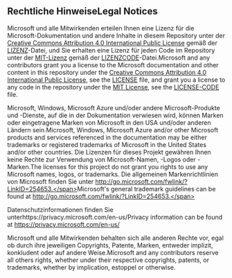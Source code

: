 ## <a name="legal-notices"></a><span data-ttu-id="ba20d-101">Rechtliche Hinweise</span><span class="sxs-lookup"><span data-stu-id="ba20d-101">Legal Notices</span></span>
<span data-ttu-id="ba20d-102">Microsoft und alle Mitwirkenden erteilen Ihnen eine Lizenz für die Microsoft-Dokumentation und andere Inhalte in diesem Repository unter der [Creative Commons Attribution 4.0 International Public License](https://creativecommons.org/licenses/by/4.0/legalcode) gemäß der [LIZENZ](LICENSE)-Datei, und Sie erhalten eine Lizenz für jeden Code im Repository unter der [MIT-Lizenz](https://opensource.org/licenses/MIT) gemäß der [LIZENZCODE](LICENSE-CODE)-Datei.</span><span class="sxs-lookup"><span data-stu-id="ba20d-102">Microsoft and any contributors grant you a license to the Microsoft documentation and other content in this repository under the [Creative Commons Attribution 4.0 International Public License](https://creativecommons.org/licenses/by/4.0/legalcode), see the [LICENSE](LICENSE) file, and grant you a license to any code in the repository under the [MIT License](https://opensource.org/licenses/MIT), see the [LICENSE-CODE](LICENSE-CODE) file.</span></span>

<span data-ttu-id="ba20d-103">Microsoft, Windows, Microsoft Azure und/oder andere Microsoft-Produkte und -Dienste, auf die in der Dokumentation verwiesen wird, können Marken oder eingetragene Marken von Microsoft in den USA und/oder anderen Ländern sein.</span><span class="sxs-lookup"><span data-stu-id="ba20d-103">Microsoft, Windows, Microsoft Azure and/or other Microsoft products and services referenced in the documentation may be either trademarks or registered trademarks of Microsoft in the United States and/or other countries.</span></span>
<span data-ttu-id="ba20d-104">Die Lizenzen für dieses Projekt gewähren Ihnen keine Rechte zur Verwendung von Microsoft-Namen, -Logos oder -Marken.</span><span class="sxs-lookup"><span data-stu-id="ba20d-104">The licenses for this project do not grant you rights to use any Microsoft names, logos, or trademarks.</span></span>
<span data-ttu-id="ba20d-105">Die allgemeinen Markenrichtlinien von Microsoft finden Sie unter http://go.microsoft.com/fwlink/?LinkID=254653.</span><span class="sxs-lookup"><span data-stu-id="ba20d-105">Microsoft's general trademark guidelines can be found at http://go.microsoft.com/fwlink/?LinkID=254653.</span></span>

<span data-ttu-id="ba20d-106">Datenschutzinformationen finden Sie unterhttps://privacy.microsoft.com/en-us/</span><span class="sxs-lookup"><span data-stu-id="ba20d-106">Privacy information can be found at https://privacy.microsoft.com/en-us/</span></span>

<span data-ttu-id="ba20d-107">Microsoft und alle Mitwirkenden behalten sich alle anderen Rechte vor, egal ob durch ihre jeweiligen Copyrights, Patente, Marken, entweder implizit, konkludent oder auf andere Weise.</span><span class="sxs-lookup"><span data-stu-id="ba20d-107">Microsoft and any contributors reserve all others rights, whether under their respective copyrights, patents, or trademarks, whether by implication, estoppel or otherwise.</span></span>